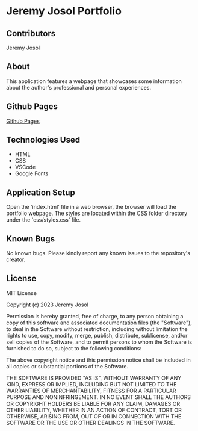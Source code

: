 # Jeremy Josol Portfolio

## Contributors
Jeremy Josol

## About
This application features a webpage that showcases some information about the author's professional and personal experiences.

## Github Pages
[Github Pages](https://github.com/jeremyjosol/aug42023_project)

## Technologies Used
* HTML
* CSS
* VSCode
* Google Fonts

## Application Setup
Open the 'index.html' file in a web browser, the browser will load the portfolio webpage. The styles are located within the CSS folder directory under the 'css/styles.css' file.

## Known Bugs
No known bugs. Please kindly report any known issues to the repository's creator.

## License
MIT License

Copyright (c) 2023 Jeremy Josol

Permission is hereby granted, free of charge, to any person obtaining a copy
of this software and associated documentation files (the "Software"), to deal
in the Software without restriction, including without limitation the rights
to use, copy, modify, merge, publish, distribute, sublicense, and/or sell
copies of the Software, and to permit persons to whom the Software is
furnished to do so, subject to the following conditions:

The above copyright notice and this permission notice shall be included in all
copies or substantial portions of the Software.

THE SOFTWARE IS PROVIDED "AS IS", WITHOUT WARRANTY OF ANY KIND, EXPRESS OR
IMPLIED, INCLUDING BUT NOT LIMITED TO THE WARRANTIES OF MERCHANTABILITY,
FITNESS FOR A PARTICULAR PURPOSE AND NONINFRINGEMENT. IN NO EVENT SHALL THE
AUTHORS OR COPYRIGHT HOLDERS BE LIABLE FOR ANY CLAIM, DAMAGES OR OTHER
LIABILITY, WHETHER IN AN ACTION OF CONTRACT, TORT OR OTHERWISE, ARISING FROM,
OUT OF OR IN CONNECTION WITH THE SOFTWARE OR THE USE OR OTHER DEALINGS IN THE
SOFTWARE.
